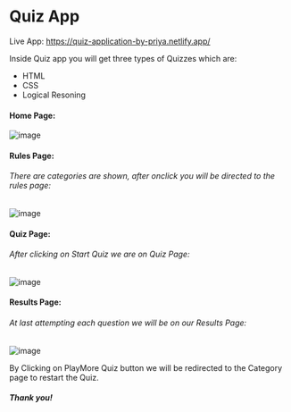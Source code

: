 # Quiz App

Live App: https://quiz-application-by-priya.netlify.app/

Inside Quiz app you will get three types of Quizzes which are:
- HTML
- CSS 
- Logical Resoning

#### Home Page:
![image](https://user-images.githubusercontent.com/54578811/172392313-df179131-6c9f-459c-b41d-4e78460d6b27.png)

#### Rules Page:
###### There are categories are shown, after onclick you will be directed to the rules page:
![image](https://user-images.githubusercontent.com/54578811/172359673-b16555bc-9c75-4f6b-88a2-0c1c062ae023.png)


#### Quiz Page:
###### After clicking on Start Quiz we are on Quiz Page:
![image](https://user-images.githubusercontent.com/54578811/172359850-a4ce9491-1cf3-454a-8138-4706ed4ae167.png)

#### Results Page:
###### At last attempting each question we will be on our Results Page:
![image](https://user-images.githubusercontent.com/54578811/172360137-26b03527-0657-41c2-aee0-86fa7a1ba412.png)

By Clicking on PlayMore Quiz button we will be redirected to the Category page to restart the Quiz.

##### Thank you!
